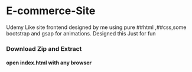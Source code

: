 # E-commerce-Site

Udemy Like site frontend designed by me using pure ##html ,##css,some bootstrap and gsap for animations.
Designed this Just for fun

### Download Zip and Extract

#### open index.html with any browser
